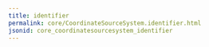 ```yaml
---
title: identifier
permalink: core/CoordinateSourceSystem.identifier.html
jsonid: core_coordinatesourcesystem_identifier
---
```

